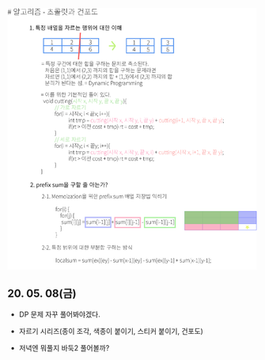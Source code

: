 ![Alt text](./img/img_200508.jpg)


## 20. 05. 08(금)
 - DP 문제 자꾸 풀어봐야겠다.

 - 자르기 시리즈(종이 조각, 색종이 붙이기, 스티커 붙이기, 건포도)

 - 저녁엔 뭐풀지 바둑2 풀어볼까?